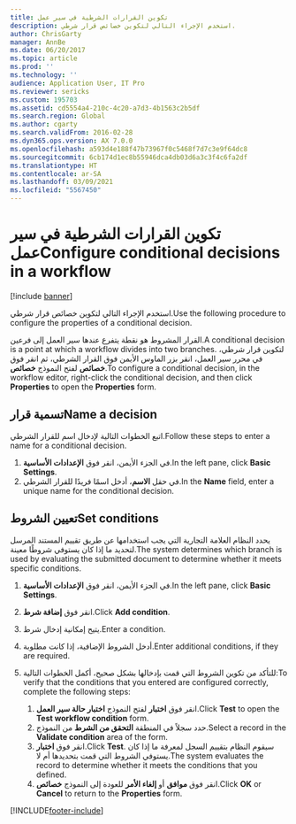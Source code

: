 ```yaml
---
title: تكوين القرارات الشرطية في سير عمل‬
description: استخدم الإجراء التالي لتكوين خصائص قرار شرطي.
author: ChrisGarty
manager: AnnBe
ms.date: 06/20/2017
ms.topic: article
ms.prod: ''
ms.technology: ''
audience: Application User, IT Pro
ms.reviewer: sericks
ms.custom: 195703
ms.assetid: cd5554a4-210c-4c20-a7d3-4b1563c2b5df
ms.search.region: Global
ms.author: cgarty
ms.search.validFrom: 2016-02-28
ms.dyn365.ops.version: AX 7.0.0
ms.openlocfilehash: a593d4e188f47b73967f0c5468f7d7c3e9f64dc8
ms.sourcegitcommit: 6cb174d1ec8b55946dca4db03d6a3c3f4c6fa2df
ms.translationtype: HT
ms.contentlocale: ar-SA
ms.lasthandoff: 03/09/2021
ms.locfileid: "5567450"
---
```

# <a name="configure-conditional-decisions-in-a-workflow"></a><span data-ttu-id="83ebf-103">تكوين القرارات الشرطية في سير عمل‬</span><span class="sxs-lookup"><span data-stu-id="83ebf-103">Configure conditional decisions in a workflow</span></span>

[!include [banner](../includes/banner.md)]

<span data-ttu-id="83ebf-104">استخدم الإجراء التالي لتكوين خصائص قرار شرطي.</span><span class="sxs-lookup"><span data-stu-id="83ebf-104">Use the following procedure to configure the properties of a conditional decision.</span></span>

<span data-ttu-id="83ebf-105">القرار المشروط هو نقطة يتفرع عندها سير العمل إلى فرعين.</span><span class="sxs-lookup"><span data-stu-id="83ebf-105">A conditional decision is a point at which a workflow divides into two branches.</span></span> <span data-ttu-id="83ebf-106">لتكوين قرار شرطي، في محرر سير العمل، انقر بزر الماوس الأيمن فوق القرار الشرطي، ثم انقر فوق **خصائص** لفتح النموذج **خصائص**.</span><span class="sxs-lookup"><span data-stu-id="83ebf-106">To configure a conditional decision, in the workflow editor, right-click the conditional decision, and then click **Properties** to open the **Properties** form.</span></span>

## <a name="name-a-decision"></a><span data-ttu-id="83ebf-107">تسمية قرار</span><span class="sxs-lookup"><span data-stu-id="83ebf-107">Name a decision</span></span>

<span data-ttu-id="83ebf-108">اتبع الخطوات التالية لإدخال اسم للقرار الشرطي.</span><span class="sxs-lookup"><span data-stu-id="83ebf-108">Follow these steps to enter a name for a conditional decision.</span></span>

1. <span data-ttu-id="83ebf-109">في الجزء الأيمن، انقر فوق **الإعدادات الأساسية‬**.</span><span class="sxs-lookup"><span data-stu-id="83ebf-109">In the left pane, click **Basic Settings**.</span></span>
2. <span data-ttu-id="83ebf-110">في حقل **الاسم**، أدخل اسمًا فريدًا للقرار الشرطي.</span><span class="sxs-lookup"><span data-stu-id="83ebf-110">In the **Name** field, enter a unique name for the conditional decision.</span></span>

## <a name="set-conditions"></a><span data-ttu-id="83ebf-111"> تعيين الشروط</span><span class="sxs-lookup"><span data-stu-id="83ebf-111">Set conditions</span></span>

<span data-ttu-id="83ebf-112">يحدد النظام العلامة التجارية التي يجب استخدامها عن طريق تقييم المستند المرسل لتحديد ما إذا كان يستوفي شروطًا معينة.</span><span class="sxs-lookup"><span data-stu-id="83ebf-112">The system determines which branch is used by evaluating the submitted document to determine whether it meets specific conditions.</span></span>

1. <span data-ttu-id="83ebf-113">في الجزء الأيمن، انقر فوق **الإعدادات الأساسية‬**.</span><span class="sxs-lookup"><span data-stu-id="83ebf-113">In the left pane, click **Basic Settings**.</span></span>
2. <span data-ttu-id="83ebf-114">انقر فوق **إضافة شرط**.</span><span class="sxs-lookup"><span data-stu-id="83ebf-114">Click **Add condition**.</span></span>
3. <span data-ttu-id="83ebf-115">يتيح إمكانية إدخال شرط.</span><span class="sxs-lookup"><span data-stu-id="83ebf-115">Enter a condition.</span></span>
4. <span data-ttu-id="83ebf-116">أدخل الشروط الإضافية، إذا كانت مطلوبة.</span><span class="sxs-lookup"><span data-stu-id="83ebf-116">Enter additional conditions, if they are required.</span></span>
5. <span data-ttu-id="83ebf-117">للتأكد من تكوين الشروط التي قمت بإدخالها بشكل صحيح، أكمل الخطوات التالية:</span><span class="sxs-lookup"><span data-stu-id="83ebf-117">To verify that the conditions that you entered are configured correctly, complete the following steps:</span></span>

    1. <span data-ttu-id="83ebf-118">انقر فوق **اختبار** لفتح النموذج **اختبار حالة سير العمل**.</span><span class="sxs-lookup"><span data-stu-id="83ebf-118">Click **Test** to open the **Test workflow condition** form.</span></span>
    2. <span data-ttu-id="83ebf-119">حدد سجلاً في المنطقة **‏‏التحقق من الشرط** من النموذج.</span><span class="sxs-lookup"><span data-stu-id="83ebf-119">Select a record in the **Validate condition** area of the form.</span></span>
    3. <span data-ttu-id="83ebf-120">انقر فوق **اختبار**.</span><span class="sxs-lookup"><span data-stu-id="83ebf-120">Click **Test**.</span></span> <span data-ttu-id="83ebf-121">سيقوم النظام بتقييم السجل لمعرفة ما إذا كان يستوفي الشروط التي قمت بتحديدها أم لا.</span><span class="sxs-lookup"><span data-stu-id="83ebf-121">The system evaluates the record to determine whether it meets the conditions that you defined.</span></span>
    4. <span data-ttu-id="83ebf-122">انقر فوق **موافق** أو **إلغاء الأمر** للعودة إلى النموذج **خصائص**.</span><span class="sxs-lookup"><span data-stu-id="83ebf-122">Click **OK** or **Cancel** to return to the **Properties** form.</span></span>


[!INCLUDE[footer-include](../../../includes/footer-banner.md)]